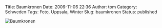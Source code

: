 Title: Baumkronen
Date: 2006-11-06 22:36
Author: tom
Category: Schweden
Tags: Foto, Uppsala, Winter
Slug: baumkronen
Status: published

![Baumkronen](http://www.fiket.de/pic/baumkronen.jpg "Baumkronen")

